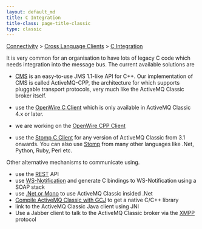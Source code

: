 ```yaml
---
layout: default_md
title: C Integration 
title-class: page-title-classic
type: classic
---
```


[Connectivity](connectivity) > [Cross Language Clients](cross-language-clients) > [C Integration](c-integration)


It is very common for an organisation to have lots of legacy C code which needs integration into the message bus. The current available solutions are

*   [CMS](#) is an easy-to-use JMS 1.1-like API for C++. Our implementation of CMS is called ActiveMQ-CPP, the architecture for which supports pluggable transport protocols, very much like the ActiveMQ Classic broker itself.
*   use the [OpenWire C Client](openwire-c-client) which is only available in ActiveMQ Classic 4.x or later.
*   we are working on the [OpenWire CPP Client](openwire-cpp-client)

*   use the [Stomp C Client](http://stomp.codehaus.org/C) for any version of ActiveMQ Classic from 3.1 onwards. You can also use [Stomp](http://stomp.codehaus.org/) from many other languages like .Net, Python, Ruby, Perl etc.

Other alternative mechanisms to communicate using.

*   use the [REST](rest) API
*   use [WS-Notification](http://servicemix.org/WS+Notification) and generate C bindings to WS-Notification using a SOAP stack
*   use [.Net or Mono](how-do-i-access-activemq-classic-from-csharp-or-dotnet) to use ActiveMQ Classic insided .Net
*   [Compile ActiveMQ Classic with GCJ](compile-activemq-with-gcj) to get a native C/C++ library
*   link to the ActiveMQ Classic Java client using JNI
*   Use a Jabber client to talk to the ActiveMQ Classic broker via the [XMPP](xmpp) protocol


